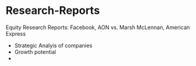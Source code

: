 # Research-Reports
Equity Research Reports:  Facebook, AON vs. Marsh McLennan, American Express 
* Strategic Analyis of companies
* Growth potential
*
